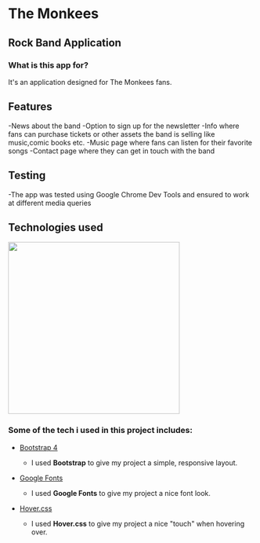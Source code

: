 # The Monkees 

## Rock Band Application

### What is this app for?

It's an application designed for The Monkees fans.

## Features

-News about the band
-Option to sign up for the newsletter
-Info where fans can purchase tickets or other assets the band is selling like music,comic books etc.
-Music page where fans can listen for their favorite songs
-Contact page where they can get in touch with the band

## Testing

-The app was tested using Google Chrome Dev Tools and ensured to work at different media queries

## Technologies used

<img src="http://geteverything.org/wp-content/uploads/2013/08/13.png" width="350px">

 ### Some of the tech i used in this project includes:
- [Bootstrap 4](http://getbootstrap.com/)
    - I used **Bootstrap** to give my project a simple, responsive layout.

- [Google Fonts](https://fonts.google.com/)
    - I used **Google Fonts** to give my project a nice font look. 

- [Hover.css](http://ianlunn.github.io/Hover/)
    - I used **Hover.css** to give my project a nice "touch" when hovering over.

